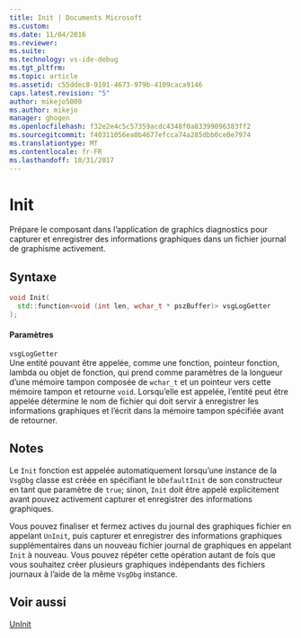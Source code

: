```yaml
---
title: Init | Documents Microsoft
ms.custom: 
ms.date: 11/04/2016
ms.reviewer: 
ms.suite: 
ms.technology: vs-ide-debug
ms.tgt_pltfrm: 
ms.topic: article
ms.assetid: c55ddec8-9101-4673-979b-4109caca9146
caps.latest.revision: "5"
author: mikejo5000
ms.author: mikejo
manager: ghogen
ms.openlocfilehash: f32e2e4c5c57359acdc4348f0a83399096383ff2
ms.sourcegitcommit: f40311056ea0b4677efcca74a285dbb0ce0e7974
ms.translationtype: MT
ms.contentlocale: fr-FR
ms.lasthandoff: 10/31/2017
---
```

# <a name="init"></a>Init
Prépare le composant dans l’application de graphics diagnostics pour capturer et enregistrer des informations graphiques dans un fichier journal de graphisme activement.  
  
## <a name="syntax"></a>Syntaxe  
  
```C++  
void Init(  
  std::function<void (int len, wchar_t * pszBuffer)> vsgLogGetter  
);  
```  
  
#### <a name="parameters"></a>Paramètres  
 `vsgLogGetter`  
 Une entité pouvant être appelée, comme une fonction, pointeur fonction, lambda ou objet de fonction, qui prend comme paramètres de la longueur d’une mémoire tampon composée de `wchar_t` et un pointeur vers cette mémoire tampon et retourne `void`. Lorsqu’elle est appelée, l’entité peut être appelée détermine le nom de fichier qui doit servir à enregistrer les informations graphiques et l’écrit dans la mémoire tampon spécifiée avant de retourner.  
  
## <a name="remarks"></a>Notes  
 Le `Init` fonction est appelée automatiquement lorsqu’une instance de la `VsgDbg` classe est créée en spécifiant le `bDefaultInit` de son constructeur en tant que paramètre de `true`; sinon, `Init` doit être appelé explicitement avant pouvez activement capturer et enregistrer des informations graphiques.  
  
 Vous pouvez finaliser et fermez actives du journal des graphiques fichier en appelant `UnInit`, puis capturer et enregistrer des informations graphiques supplémentaires dans un nouveau fichier journal de graphiques en appelant `Init` à nouveau. Vous pouvez répéter cette opération autant de fois que vous souhaitez créer plusieurs graphiques indépendants des fichiers journaux à l’aide de la même `VsgDbg` instance.  
  
## <a name="see-also"></a>Voir aussi  
 [UnInit](init.md)